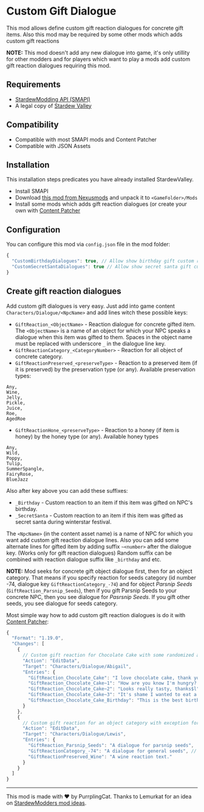 # Custom Gift Dialogue

This mod allows define custom gift reaction dialogues for concrete gift items. Also this mod may be required by some other mods which adds custom gift reactions

**NOTE:** This mod doesn't add any new dialogue into game, it's only utillity for other modders and for players which want to play a mods add custom gift reaction dialogues requiring this mod.

## Requirements

- [StardewModding API (SMAPI)](https://smapi.io)
- A legal copy of [Stardew Valley](https://stardewvalley.net)

## Compatibility

- Compatible with most SMAPI mods and Content Patcher
- Compatible with JSON Assets

## Installation

This installation steps predicates you have already installed StardewValley.

- Install SMAPI
- Download [this mod from Nexusmods](https://www.nexusmods.com/stardewvalley/mods/7304) and unpack it to `<GameFolder>/Mods`
- Install some mods which adds gift reaction dialogues (or create your own with [Content Patcher](https://www.nexusmods.com/stardewvalley/mods/1915)

## Configuration

You can configure this mod via `config.json` file in the mod folder:

```js
{
  "CustomBirthdayDialogues": true, // Allow show birthday gift custom reaction dialogues (if they are defined)
  "CustomSecretSantaDialogues": true // Allow show secret santa gift custom reaction dialogues (if they are defined)
}
```

## Create gift reaction dialogues

Add custom gift dialogues is very easy. Just add into game content `Characters/Dialogue/<NpcName>` and add lines witch these possible keys:

- `GiftReaction_<ObjectName>` - Reaction dialogue for concrete gifted item. The `<ObjectName>` is a name of an object for which your NPC speaks a dialogue when this item was gifted to them. Spaces in the object name must be replaced with underscore `_` in the dialogue line key.
- `GiftReactionCategory_<CategoryNumber>` - Reaction for all object of concrete category.
- `GiftReactionPreserved_<preserveType>` - Reaction to a preserved item (if it is preserved) by the preservation type (or any). Available preservation types:
```
Any,
Wine,
Jelly,
Pickle,
Juice,
Roe,
AgedRoe
```
- `GiftReactionHone_<preserveType>` - Reaction to a honey (if item is honey) by the honey type (or any). Available honey types
```
Any,
Wild,
Poppy,
Tulip,
SummerSpangle,
FairyRose,
BlueJazz
```

Also after key above you can add these suffixes:

- `_Birthday` - Custom reaction to an item if this item was gifted on NPC's birthday.
- `_SecretSanta` - Custom reaction to an item if this item was gifted as secret santa during winterstar festival.


The `<NpcName>` (in the content asset name) is a name of NPC for which you want add custom gift reaction dialogue lines.
Also you can add some alternate lines for gifted item by adding suffix `~<number>` after the dialogue key. (Works only for gift reaction dialogues)
Random suffix can be combined with reaction dialogue suffix like `_birthday` and etc.

**NOTE:** Mod seeks for concrete gift object dialogue first, then for an object category. That means if you specify reaction for seeds category (id number -74, dialogue key `GiftReactionCategory_-74`) and for object *Parsnip Seeds* (`GiftReaction_Parsnip_Seeds`), then if you gift Parsnip Seeds to your concrete NPC, then you see dialogue for *Pasrsnip Seeds*. If you gift other seeds, you see dialogue for seeds category.

Most simple way how to add custom gift reaction dialogues is do it with [Content Patcher](https://github.com/Pathoschild/StardewMods/blob/stable/ContentPatcher/docs/author-guide.md):

```js
{
  "Format": "1.19.0",
  "Changes": [
    {
      // Custom gift reaction for Chocolate Cake with some randomized alternatives gifted to Abigail
      "Action": "EditData",
      "Target": "Characters/Dialogue/Abigail",
      "Entries": {
        "GiftReaction_Chocolate_Cake": "I love chocolate cake, thank you so much, @!$h",
        "GiftReaction_Chocolate_Cake~1": "How are you know I'm hungry? This cake looks delicious, Thank you!$h",
        "GiftReaction_Chocolate_Cake~2": "Looks really tasty, thanks$l",
        "GiftReaction_Chocolate_Cake~3": "It's shame I wanted to eat a rock for today's lunch.#$b#Just kidding, it looks really delicious! Thank you, @.$h",
        "GiftReaction_Chocolate_Cake_Birthday": "This is the best birthday gift, really!$h",
      }
    },
    {
      // Custom gift reaction for an object category with exception for object Parsnip Seeds gifted to Lewis
      "Action": "EditData",
      "Target": "Characters/Dialogue/Lewis",
      "Entries": {
        "GiftReaction_Parsnip_Seeds": "A dialogue for parsnip seeds",
        "GiftReactionCategory_-74": "A dialogue for general seeds", // -74 is seeds category id
        "GiftReactionPreserved_Wine": "A wine reaction text."
      }
    }
  ]
}
```

---

This mod is made with :heart: by PurrplingCat. Thanks to Lemurkat for an idea on [StardewModders mod ideas](https://github.com/StardewModders/mod-ideas/issues/611).


